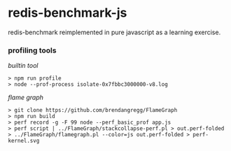 # redis-benchmark-js
redis-benchmark reimplemented in pure javascript as a learning exercise.


### profiling tools

*builtin tool*

```
> npm run profile
> node --prof-process isolate-0x7fbbc3000000-v8.log
```

*flame graph*
```
> git clone https://github.com/brendangregg/FlameGraph
> npm run build
> perf record -g -F 99 node --perf_basic_prof app.js 
> perf script | ../FlameGraph/stackcollapse-perf.pl > out.perf-folded
> ../FlameGraph/flamegraph.pl --color=js out.perf-folded > perf-kernel.svg
```